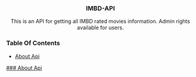 <div align="center"><h3>IMBD-API</h3></div>
<div align="center">This is an API for getting all IMBD rated movies information. Admin rights available for users.</div>


### Table Of Contents
* [About Api](#about-api)



[### About Api](#about-api)
